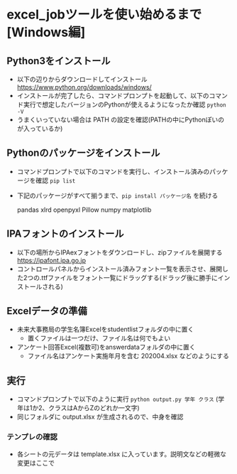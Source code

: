 # excel_jobツールを使い始めるまで[Windows編]


## Python3をインストール
- 以下の辺りからダウンロードしてインストール
  https://www.python.org/downloads/windows/
- インストールが完了したら、コマンドプロンプトを起動して、以下のコマンド実行で想定したバージョンのPythonが使えるようになったか確認
  `python -V`
- うまくいっていない場合は PATH の設定を確認(PATHの中にPythonぽいのが入っているか)

## Pythonのパッケージをインストール
- コマンドプロンプトで以下のコマンドを実行し、インストール済みのパッケージを確認
  `pip list`
- 下記のパッケージがすべて揃うまで、`pip install パッケージ名` を続ける

  pandas
  xlrd
  openpyxl
  Pillow
  numpy
  matplotlib

## IPAフォントのインストール
- 以下の場所からIPAexフォントをダウンロードし、zipファイルを展開する
  https://ipafont.ipa.go.jp
- コントロールパネルからインストール済みフォント一覧を表示させ、展開した2つの.ttfファイルをフォント一覧にドラッグする(ドラッグ後に勝手にインストールされる)

## Excelデータの準備
- 未来大事務局の学生名簿Excelをstudentlistフォルダの中に置く
	- 置くファイルは一つだけ、ファイル名は何でもよい
- アンケート回答Excel(複数可)をanswerdataフォルダの中に置く
	- ファイル名はアンケート実施年月を含む 202004.xlsx などのようにする

## 実行
- コマンドプロンプトで以下のように実行
  `python output.py 学年 クラス`
  (学年は1か2、クラスはAからZのどれか一文字)
- 同じフォルダに output.xlsx が生成されるので、中身を確認

### テンプレの確認
- 各シートの元データは template.xlsx に入っています。説明文などの軽微な変更はここで
